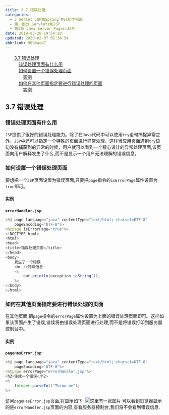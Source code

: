 ```yaml
---
title: 3.7 错误处理
categories: 
  - 3 Serlet JSP和Spring MVC初学指南
  - 第一部分 Servlets和JSP
  - 第3章 Java Server Pages(JSP)
date: 2019-03-28 19:54:18
updated: 2020-02-07 01:34:54
abbrlink: 96b6acd7
---
```

<div id='my_toc'><a href="/JavaReadingNotes/96b6acd7/#3-7-错误处理" class="header_2">3.7 错误处理</a>&nbsp;<br><a href="/JavaReadingNotes/96b6acd7/#错误处理页面有什么用" class="header_3">错误处理页面有什么用</a>&nbsp;<br><a href="/JavaReadingNotes/96b6acd7/#如何设置一个错误处理页面" class="header_3">如何设置一个错误处理页面</a>&nbsp;<br><a href="/JavaReadingNotes/96b6acd7/#实例" class="header_4">实例</a>&nbsp;<br><a href="/JavaReadingNotes/96b6acd7/#如何在其他页面指定要进行错误处理的页面" class="header_3">如何在其他页面指定要进行错误处理的页面</a>&nbsp;<br><a href="/JavaReadingNotes/96b6acd7/#实例" class="header_4">实例</a>&nbsp;<br></div>
<style>.header_1{margin-left: 1em;}.header_2{margin-left: 2em;}.header_3{margin-left: 3em;}.header_4{margin-left: 4em;}.header_5{margin-left: 5em;}.header_6{margin-left: 6em;}</style>
<!--more-->
<script>if (navigator.platform.search('arm')==-1){document.getElementById('my_toc').style.display = 'none';}var e,p = document.getElementsByTagName('p');while (p.length>0) {e = p[0];e.parentElement.removeChild(e);}</script>

<!--end-->
## 3.7 错误处理 ##
### 错误处理页面有什么用 ###
`JSP`提供了很好的错误处理能力。除了在`Java`代码中可以使用`try`语句捕捉异常之外，`JSP`中还可以指定一个特殊的页面进行异常处理。这样当应用页面遇到`try`语句没有捕获到的异常的时候，用户就可以看到一个精心设计的异常处理页面,该页面向用户解释发生了什么,而不是显示一个用户无法理解的错误信息。
### 如何设置一个错误处理页面 ###
要想把一个`JSP`页面设置为错误页面,只要把`page`指令的`isErrorPage`属性设置为`true`即可。
#### 实例 ####
**`errorHandler.jsp`**:
```java
<%@ page language="java" contentType="text/html; charset=UTF-8"
    pageEncoding="UTF-8"%>
<%@page isErrorPage="true"%>
<!DOCTYPE html>
<html>
<head>
<title>错误处理页面</title>
</head>
<body>
    发生了一个错误
    <br />错误信息:
    <%
        out.println(exception.toString());
    %>
</body>
</html>
```
### 如何在其他页面指定要进行错误处理的页面 ###
在其他页面,把`page`指令的`errorPage`属性设置为上面的错误处理页面即可。这样如果该页面产生了错误,错误将由错误处理页面进行处理,而不是将错误打印到服务器控制台中。
#### 实例 ####
**`pageHasError.jsp`**:
```java
<%@ page language="java" contentType="text/html; charset=UTF-8"
    pageEncoding="UTF-8"%>
<%@page errorPage="errorHandler.jsp"%>
<h2>生成一个错误</h2>
<%
    Integer.parseInt("Throw me");
%>
```
访问`pageHasError.jsp`页面,将显示如下:
![这里有一张图片](https://image-1257720033.cos.ap-shanghai.myqcloud.com/blog/readbooknote/ServlerJSPAndSpring%20MVCChuXueZhiNan/Chapter3/9.png)
可以看到浏览器显示的是`errorHandler.jsp`页面的内容,查看服务器控制台,我们将不会看到错误信息.
